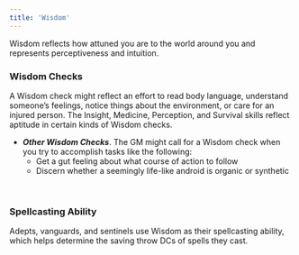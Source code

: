 ```yaml
---
title: 'Wisdom'
---
```


Wisdom reflects how attuned you are to the world around you and represents perceptiveness and intuition.

### Wisdom Checks

A Wisdom check might reflect an effort to read body language, understand someone’s feelings, notice things about the
environment, or care for an injured person. The Insight, Medicine, Perception, and Survival skills reflect aptitude
in certain kinds of Wisdom checks.

<skill-list abilityLimit="Wisdom"></skill-list>
- __*Other Wisdom Checks*__. The GM might call for a Wisdom check when you try to accomplish tasks like the following:
  - Get a gut feeling about what course of action to follow
  - Discern whether a seemingly life-like android is organic or synthetic

&nbsp;

### Spellcasting Ability
Adepts, vanguards, and sentinels use Wisdom as their spellcasting ability, which helps determine the saving
throw DCs of spells they cast.

<source-reference pages="82"></source-reference>
